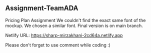 ## Assignment-TeamADA

Pricing Plan Assignment
We couldn't find the exact same font of the mockup. We chosen a similar font.
Final version is on main branch.

Netlify URL: https://sharp-mirzakhani-2cd64a.netlify.app

Please don't forget to use comment while coding :)
